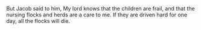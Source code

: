 But Jacob said to him, My lord knows that the children are frail, and that the nursing flocks and herds are a care to me. If they are driven hard for one day, all the flocks will die.
